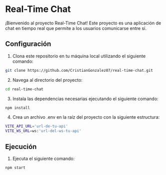 # Real-Time Chat

¡Bienvenido al proyecto Real-Time Chat! Este proyecto es una aplicación de chat en tiempo real que permite a los usuarios comunicarse entre sí.

## Configuración

1. Clona este repositorio en tu máquina local utilizando el siguiente comando:

  ```bash
  git clone https://github.com/CristianGonzalez07/real-time-chat.git
  ```

2. Navega al directorio del proyecto:

  ```bash
  cd real-time-chat
  ```

3. Instala las dependencias necesarias ejecutando el siguiente comando:

  ```bash
  npm install
  ```

4. Crea un archivo .env en la raíz del proyecto con la siguiente estructura:

  ```bash
  VITE_API_URL='url-de-tu-api'
  VITE_WS_URL=ws:'url-del-ws-tu-api'
  ```

## Ejecución

1.  Ejecuta el siguiente comando:

  ```bash
  npm start
  ```
